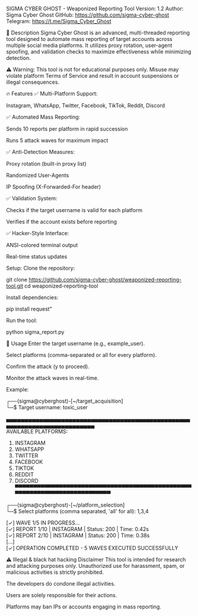 SIGMA CYBER GHOST - Weaponized Reporting Tool
Version: 1.2
Author: Sigma Cyber Ghost
GitHub: https://github.com/sigma-cyber-ghost
Telegram: https://t.me/Sigma_Cyber_Ghost

📌 Description
Sigma Cyber Ghost is an advanced, multi-threaded reporting tool designed to automate mass reporting of target accounts across multiple social media platforms. It utilizes proxy rotation, user-agent spoofing, and validation checks to maximize effectiveness while minimizing detection.

⚠ Warning: This tool is not for educational purposes only. Misuse may violate platform Terms of Service and result in account suspensions or illegal consequences.

🔥 Features
✅ Multi-Platform Support:

Instagram, WhatsApp, Twitter, Facebook, TikTok, Reddit, Discord

✅ Automated Mass Reporting:

Sends 10 reports per platform in rapid succession

Runs 5 attack waves for maximum impact

✅ Anti-Detection Measures:

Proxy rotation (built-in proxy list)

Randomized User-Agents

IP Spoofing (X-Forwarded-For header)

✅ Validation System:

Checks if the target username is valid for each platform

Verifies if the account exists before reporting

✅ Hacker-Style Interface:

ANSI-colored terminal output

Real-time status updates

Setup:
Clone the repository:

git clone https://github.com/sigma-cyber-ghost/weaponized-reporting-tool.git
cd weaponized-reporting-tool

Install dependencies:

pip install request"

Run the tool:

python sigma_report.py

🚀 Usage
Enter the target username (e.g., example_user).

Select platforms (comma-separated or all for every platform).

Confirm the attack (y to proceed).

Monitor the attack waves in real-time.

Example: 

┌──(sigma@cyberghost)-[~/target_acquisition]  
└─$ Target username: toxic_user  

▄▄▄▄▄▄▄▄▄▄▄▄▄▄▄▄▄▄▄▄▄▄▄▄▄▄▄▄▄▄▄▄▄▄▄▄▄▄▄▄▄▄▄▄▄▄▄▄▄▄▄▄▄▄▄▄▄▄▄▄▄▄▄▄▄▄▄▄▄▄▄▄▄▄  
   AVAILABLE PLATFORMS:  
   1. INSTAGRAM  
   2. WHATSAPP  
   3. TWITTER  
   4. FACEBOOK  
   5. TIKTOK  
   6. REDDIT  
   7. DISCORD  
▀▀▀▀▀▀▀▀▀▀▀▀▀▀▀▀▀▀▀▀▀▀▀▀▀▀▀▀▀▀▀▀▀▀▀▀▀▀▀▀▀▀▀▀▀▀▀▀▀▀▀▀▀▀▀▀▀▀▀▀▀▀▀▀▀▀▀▀▀▀▀▀▀▀  

┌──(sigma@cyberghost)-[~/platform_selection]  
└─$ Select platforms (comma separated, 'all' for all): 1,3,4  

[✓] WAVE 1/5 IN PROGRESS...  
[✓] REPORT 1/10 | INSTAGRAM | Status: 200 | Time: 0.42s  
[✓] REPORT 2/10 | INSTAGRAM | Status: 200 | Time: 0.38s  
[...]  
[✓] OPERATION COMPLETED - 5 WAVES EXECUTED SUCCESSFULLY  

⚠ Illegal & black hat hacking Disclaimer
This tool is intended for research and attacking purposes only. Unauthorized use for harassment, spam, or malicious activities is strictly prohibited.

The developers do condone illegal activities.

Users are solely responsible for their actions.

Platforms may ban IPs or accounts engaging in mass reporting.
